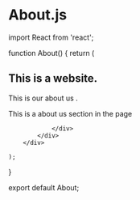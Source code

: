 # About.js


import React from 'react';

function About() {
    return (
        <div className='Container'> 
            <div className='box'> 
                <div className='boxes'>
                    <h2> This is a website.</h2>
                    <p> This is our about us .</p>
                    <p> This is a about us section in the page </p>

                </div>
            </div>
        </div>

    );
}

export default About;
